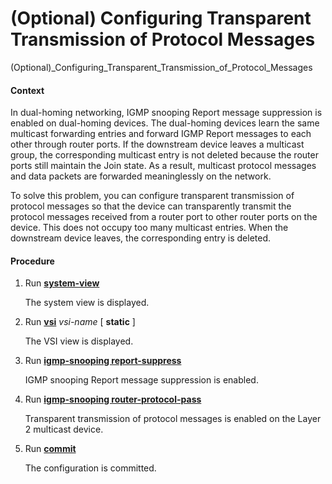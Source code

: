 (Optional) Configuring Transparent Transmission of Protocol Messages
====================================================================

(Optional)_Configuring_Transparent_Transmission_of_Protocol_Messages

#### Context

In dual-homing networking, IGMP snooping Report message suppression is enabled on dual-homing devices. The dual-homing devices learn the same multicast forwarding entries and forward IGMP Report messages to each other through router ports. If the downstream device leaves a multicast group, the corresponding multicast entry is not deleted because the router ports still maintain the Join state. As a result, multicast protocol messages and data packets are forwarded meaninglessly on the network.

To solve this problem, you can configure transparent transmission of protocol messages so that the device can transparently transmit the protocol messages received from a router port to other router ports on the device. This does not occupy too many multicast entries. When the downstream device leaves, the corresponding entry is deleted.


#### Procedure

1. Run [**system-view**](cmdqueryname=system-view)
   
   
   
   The system view is displayed.
2. Run [**vsi**](cmdqueryname=vsi) *vsi-name* [ **static** ]
   
   
   
   The VSI view is displayed.
3. Run [**igmp-snooping report-suppress**](cmdqueryname=igmp-snooping+report-suppress)
   
   
   
   IGMP snooping Report message suppression is enabled.
4. Run [**igmp-snooping router-protocol-pass**](cmdqueryname=igmp-snooping+router-protocol-pass)
   
   
   
   Transparent transmission of protocol messages is enabled on the Layer 2 multicast device.
5. Run [**commit**](cmdqueryname=commit)
   
   
   
   The configuration is committed.